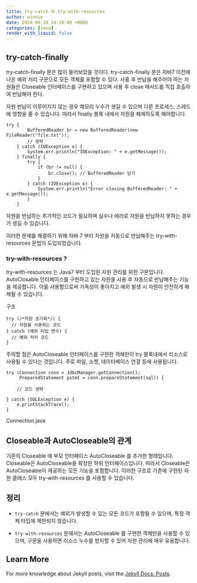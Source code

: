 ```yaml
---
title: try-catch 와 try-with-resources
author: winnie
date: 2024-06-10 14:10:00 +0800
categories: [Java]
render_with_liquid: false
---
```



## try-catch-finally

try-catch-finally 문은 많이 들어보았을 것이다.
try-catch-finally 문은 자바7 이전에 나온 예외 처리 구문으로 모든 객체를 포함할 수 있다.
사횽 후 반납을 해주어야 하는 자원들은 Closeable 인터페이스를 구현하고 있으며 사용 후 close 메서드를 직접 호출하여 반납해야 한다.

자원 반납이 이루어지지 않는 경우 메모리 누수가 생길 수 있으며 다른 프로세스, 스레드에 영향을 줄 수 있습니다. 따라서 finally 블록 내에서 자원을 해제하도록 해야합니다.

```
try {
        BufferedReader br = new BufferedReader(new FileReader("file.txt"));
        // 생략
    } catch (IOException e) {
        System.err.println("IOException: " + e.getMessage());
    } finally {
        try {
            if (br != null) {
                br.close(); // BufferedReader 닫기
            }
        } catch (IOException e) {
            System.err.println("Error closing BufferedReader: " + e.getMessage());
        }
    }
```

자원을 반납하는 추가적인 코드가 필요하며 실수나 에러로 자원을 반납하지 못하는 경우가 생길 수 있습니다.

이러한 문제를 해결하기 위해 자바 7 부터 자원을 자동으로 반납해주는 try-with-resources 문법이 도입되었습니다.

### try-with-resources ?

try-with-resources 는 Java7 부터 도입된 자원 관리를 위한 구문입니다.
AutoClosable 인터페이스를 구현하고 있는 자원을 사용 후 자동으로 반납해주는 기능을 제공합니다.
이를 사용함으로써 가독성이 좋아지고 예외 발생 시 자원이 안전하게 해제될 수 있습니다.

구조
```
try (/*자원 초기화*/) {
  // 자원을 사용하는 코드
} catch (예외 타입 변수) {
  // 예외 처리 코드
}
```
주의할 점은 AutoCloseable 인터페이스를 구현한 객체만이 try 블록내에서 리소스로 사용될 수 있다는 것입니다. 주로 파일, 소켓, 데이터베이스 연결 등에 사용됩니다.

```
try (Connection conn = JdbcManager.getConnection();
     PreparedStatement pstmt = conn.prepareStatement(sql)) {

    // 코드 생략

} catch (SQLException e) {
    e.printStackTrace();
}
```
Connection.java
<script src="https://gist.github.com/byunyourim/f339136bca1017050e4238589b4e780a.js"></script>


## Closeable과 AutoCloseable의 관계
기존의 Closeable 에 부모 인터페이스 AutoCloseable 를 추가한 형태입니다.
Closeable은 AutoCloseable을 확장한 하위 인터페이스입니다. 따라서 Closeable은 AutoCloseable이 제공하는 모든 기능을 포함합니다. 이러한 구조로 기존에 구현된 자원 클래스 모두 try-with-resources 를 사용할 수 있습니다.


## 정리
- `try-catch` 문에서는 예외가 발생할 수 있는 모든 코드가 포함될 수 있으며, 특정 객체 타입에 제한되지 않습니다.

- `try-with-resources` 문에서는 AutoCloseable 를 구현한 객체만을 사용할 수 있으며, 구문을 사용하면 리소스 누수를 방지할 수 있어 자원 관리에 매우 유용합니다.



## Learn More

For more knowledge about Jekyll posts, visit the [Jekyll Docs: Posts](https://jekyllrb.com/docs/posts/).
